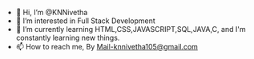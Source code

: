 - 👋 Hi, I’m @KNNivetha
- 👀 I’m interested in Full Stack Development
- 🌱 I’m currently learning HTML,CSS,JAVASCRIPT,SQL,JAVA,C, and I'm constantly learning new things.
- 📫 How to reach me, By Mail-knnivetha105@gmail.com

<!---
KNNivetha/KNNivetha is a ✨ special ✨ repository because its `README.md` (this file) appears on your GitHub profile.
You can click the Preview link to take a look at your changes.
--->
